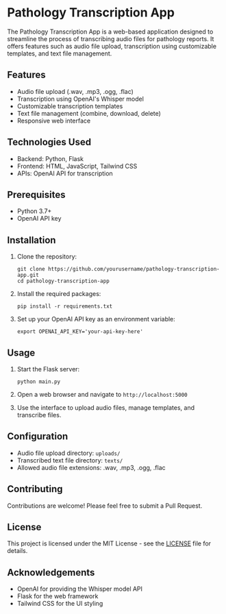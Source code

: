 # Pathology Transcription App

The Pathology Transcription App is a web-based application designed to streamline the process of transcribing audio files for pathology reports. It offers features such as audio file upload, transcription using customizable templates, and text file management.

## Features

- Audio file upload (.wav, .mp3, .ogg, .flac)
- Transcription using OpenAI's Whisper model
- Customizable transcription templates
- Text file management (combine, download, delete)
- Responsive web interface

## Technologies Used

- Backend: Python, Flask
- Frontend: HTML, JavaScript, Tailwind CSS
- APIs: OpenAI API for transcription

## Prerequisites

- Python 3.7+
- OpenAI API key

## Installation

1. Clone the repository:
   ```
   git clone https://github.com/yourusername/pathology-transcription-app.git
   cd pathology-transcription-app
   ```

2. Install the required packages:
   ```
   pip install -r requirements.txt
   ```

3. Set up your OpenAI API key as an environment variable:
   ```
   export OPENAI_API_KEY='your-api-key-here'
   ```

## Usage

1. Start the Flask server:
   ```
   python main.py
   ```

2. Open a web browser and navigate to `http://localhost:5000`

3. Use the interface to upload audio files, manage templates, and transcribe files.

## Configuration

- Audio file upload directory: `uploads/`
- Transcribed text file directory: `texts/`
- Allowed audio file extensions: .wav, .mp3, .ogg, .flac

## Contributing

Contributions are welcome! Please feel free to submit a Pull Request.

## License

This project is licensed under the MIT License - see the [LICENSE](LICENSE) file for details.

## Acknowledgements

- OpenAI for providing the Whisper model API
- Flask for the web framework
- Tailwind CSS for the UI styling